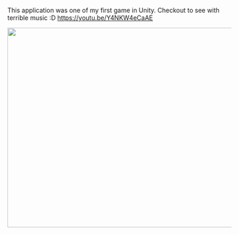 This application was one of my first game in Unity. Checkout to see with terrible music :D https://youtu.be/Y4NKW4eCaAE
<br>

<p align="center">
 <img src="https://github.com/basarYargici/KidGames2/blob/master/Assets/vid.gif" height="450" width="975">
</p>
